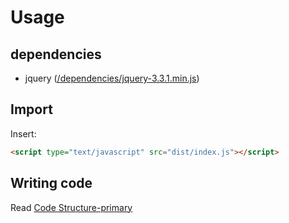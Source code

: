 Usage
========

## dependencies
- jquery ([/dependencies/jquery-3.3.1.min.js](../dependencies/jquery-3.3.1.min.js))

## Import
Insert:
```html
<script type="text/javascript" src="dist/index.js"></script>
```

## Writing code
Read [Code Structure-primary](Part1/primary.md)
